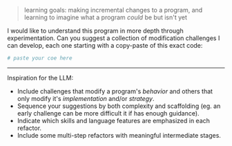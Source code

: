 > learning goals: making incremental changes to a program, and learning to imagine what a program _could_ be but isn't yet

I would like to understand this program in more depth through experimentation.  Can you suggest a collection of modification challenges I can develop, each one starting with a copy-paste of this exact code:

```py
# paste your coe here
```

---

Inspiration for the LLM:

- Include challenges that modify a program's _behavior_ and others that only modify it's _implementation_ and/or _strategy_.
- Sequence your suggestions by both complexity and scaffolding (eg. an early challenge can be more difficult it if has enough guidance).
- Indicate which skills and language features are emphasized in each refactor.
- Include some multi-step refactors with meaningful intermediate stages.
